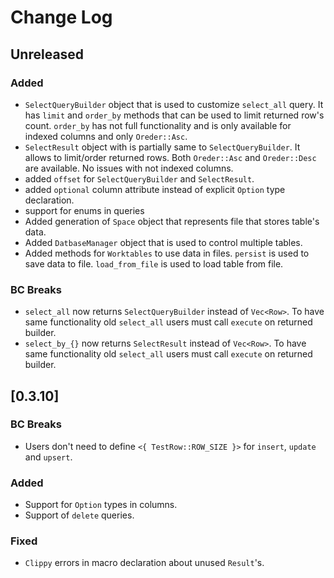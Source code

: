 Change Log
==========

## Unreleased

### Added

- `SelectQueryBuilder` object that is used to customize `select_all` query. It has `limit` and `order_by` methods that 
can be used to limit returned row's count. `order_by` has not full functionality and is only available for indexed columns
and only `Oreder::Asc`.
- `SelectResult` object with is partially same to `SelectQueryBuilder`. It allows to limit/order returned rows. Both 
`Oreder::Asc` and `Oreder::Desc` are available. No issues with not indexed columns.
- added `offset` for `SelectQueryBuilder` and `SelectResult`.
- added `optional` column attribute instead of explicit `Option` type declaration.
- support for enums in queries
- Added generation of `Space` object that represents file that stores table's data.
- Added `DatbaseManager` object that is used to control multiple tables.
- Added methods for `Worktables` to use data in files. `persist` is used to save data to file. `load_from_file` is
used to load table from file.

### BC Breaks

- `select_all` now returns `SelectQueryBuilder` instead of `Vec<Row>`. To have same functionality old `select_all` users must call `execute` on returned builder.
- `select_by_{}` now returns `SelectResult` instead of `Vec<Row>`. To have same functionality old `select_all` users must call `execute` on returned builder.

## [0.3.10]

### BC Breaks

- Users don't need to define `<{ TestRow::ROW_SIZE }>` for `insert`, `update` and `upsert`.

### Added

- Support for `Option` types in columns.
- Support of `delete` queries.

### Fixed

- `Clippy` errors in macro declaration about unused `Result`'s.
